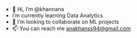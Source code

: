 - 👋 Hi, I’m @khannana
-    I’m currently learning Data Analytics
- 💞️ I’m looking to collaborate on ML projects
- 📫 You can reach me anakhanss94@gmail.com

<!---
khannana/khannana is a ✨ special ✨ repository because its `README.md` (this file) appears on your GitHub profile.
You can click the Preview link to take a look at your changes.
--->
